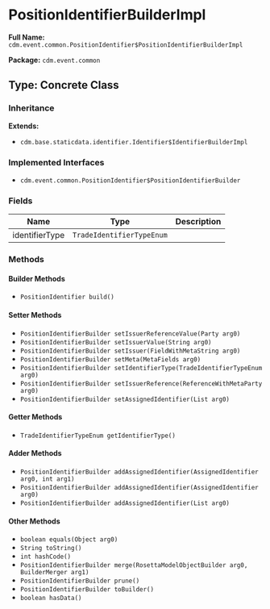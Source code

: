 # PositionIdentifierBuilderImpl

**Full Name:** `cdm.event.common.PositionIdentifier$PositionIdentifierBuilderImpl`

**Package:** `cdm.event.common`

## Type: Concrete Class

### Inheritance

**Extends:**
- `cdm.base.staticdata.identifier.Identifier$IdentifierBuilderImpl`

### Implemented Interfaces

- `cdm.event.common.PositionIdentifier$PositionIdentifierBuilder`

### Fields

| Name | Type | Description |
|------|------|-------------|
| identifierType | `TradeIdentifierTypeEnum` |  |

### Methods

#### Builder Methods

- `PositionIdentifier build()`

#### Setter Methods

- `PositionIdentifierBuilder setIssuerReferenceValue(Party arg0)`
- `PositionIdentifierBuilder setIssuerValue(String arg0)`
- `PositionIdentifierBuilder setIssuer(FieldWithMetaString arg0)`
- `PositionIdentifierBuilder setMeta(MetaFields arg0)`
- `PositionIdentifierBuilder setIdentifierType(TradeIdentifierTypeEnum arg0)`
- `PositionIdentifierBuilder setIssuerReference(ReferenceWithMetaParty arg0)`
- `PositionIdentifierBuilder setAssignedIdentifier(List arg0)`

#### Getter Methods

- `TradeIdentifierTypeEnum getIdentifierType()`

#### Adder Methods

- `PositionIdentifierBuilder addAssignedIdentifier(AssignedIdentifier arg0, int arg1)`
- `PositionIdentifierBuilder addAssignedIdentifier(AssignedIdentifier arg0)`
- `PositionIdentifierBuilder addAssignedIdentifier(List arg0)`

#### Other Methods

- `boolean equals(Object arg0)`
- `String toString()`
- `int hashCode()`
- `PositionIdentifierBuilder merge(RosettaModelObjectBuilder arg0, BuilderMerger arg1)`
- `PositionIdentifierBuilder prune()`
- `PositionIdentifierBuilder toBuilder()`
- `boolean hasData()`

